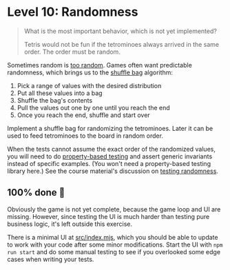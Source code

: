 # Level 10: Randomness

> What is the most important behavior, which is not yet implemented?
>
> Tetris would not be fun if the tetrominoes always arrived in the same order. The order must be random.

Sometimes random is [too random](https://web.archive.org/web/20230304094645/https://dilbert.com/strip/2001-10-25). Games
often want predictable randomness, which brings us to
the [shuffle bag](https://gamedevelopment.tutsplus.com/tutorials/shuffle-bags-making-random-feel-more-random--gamedev-1249)
algorithm:

1. Pick a range of values with the desired distribution
2. Put all these values into a bag
3. Shuffle the bag's contents
4. Pull the values out one by one until you reach the end
5. Once you reach the end, shuffle and start over

Implement a shuffle bag for randomizing the tetrominoes. Later it can be used to feed tetrominoes to the board in random
order.

When the tests cannot assume the exact order of the randomized values, you will need to
do [property-based testing](https://increment.com/testing/in-praise-of-property-based-testing/)
and assert generic invariants instead of specific examples. (You won't need a property-based testing library here.)
See the course material's discussion on [testing randomness](https://tdd.mooc.fi/3-challenges#randomness).

## 100% done 🥳

Obviously the game is not yet complete, because the game loop and UI are missing. However, since testing the UI is much
harder than testing pure business logic, it's left outside this exercise.

There is a minimal UI at [src/index.mjs](../src/index.mjs), which you should be able to update to work with your code
after some minor modifications. Start the UI with `npm run start` and do some manual testing to see if you overlooked
some edge cases when writing your tests.
